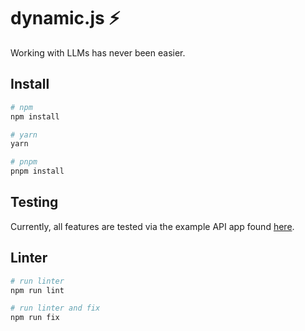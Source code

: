 # dynamic.js ⚡️

Working with LLMs has never been easier.

## Install

```bash
# npm
npm install

# yarn
yarn

# pnpm
pnpm install
```

## Testing

Currently, all features are tested via the example API app found [here](./../examples/api/).

## Linter

```bash
# run linter
npm run lint

# run linter and fix
npm run fix
```
